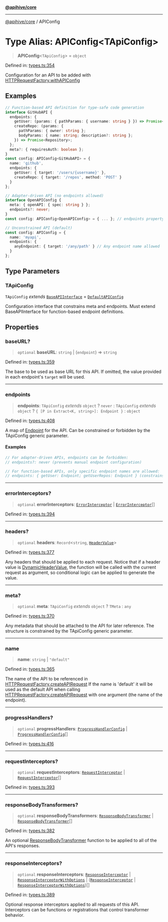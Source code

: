 [**@apihive/core**](../README.md)

***

[@apihive/core](../globals.md) / APIConfig

# Type Alias: APIConfig\<TApiConfig\>

> **APIConfig**\<`TApiConfig`\> = `object`

Defined in: [types.ts:354](https://github.com/cleverplatypus/apihive-core/blob/41e3c1cea55590dc03062ff0c7aaa365f3b52362/src/types.ts#L354)

Configuration for an API to be added with [HTTPRequestFactory.withAPIConfig](../classes/HTTPRequestFactory.md#withapiconfig)

## Examples

```ts
// Function-based API definition for type-safe code generation
interface GitHubAPI {
  endpoints: {
    getUser: (params: { pathParams: { username: string } }) => Promise<User>;
    createRepo: (params: {
      pathParams: { owner: string };
      bodyParams: { name: string; description?: string };
    }) => Promise<Repository>;
  };
  meta?: { requiresAuth: boolean };
}
const config: APIConfig<GitHubAPI> = {
  name: 'github',
  endpoints: {
    getUser: { target: '/users/{username}' },
    createRepo: { target: '/repos', method: 'POST' }
  }
};
```

```ts
// Adapter-driven API (no endpoints allowed)
interface OpenAPIConfig {
  meta: { openAPI: { spec: string } };
  endpoints?: never;
}
const config: APIConfig<OpenAPIConfig> = { ... }; // endpoints property forbidden
```

```ts
// Unconstrained API (default)
const config: APIConfig = {
  name: 'myapi',
  endpoints: {
    anyEndpoint: { target: '/any/path' } // Any endpoint name allowed
  }
};
```

## Type Parameters

### TApiConfig

`TApiConfig` *extends* [`BaseAPIInterface`](BaseAPIInterface.md) = [`DefaultAPIConfig`](DefaultAPIConfig.md)

Configuration interface that constrains meta and endpoints.
                      Must extend BaseAPIInterface for function-based endpoint definitions.

## Properties

### baseURL?

> `optional` **baseURL**: `string` \| (`endpoint`) => `string`

Defined in: [types.ts:359](https://github.com/cleverplatypus/apihive-core/blob/41e3c1cea55590dc03062ff0c7aaa365f3b52362/src/types.ts#L359)

The base to be used as base URL for this API. If omitted, the value provided in each endpoint's `target` will be used.

***

### endpoints

> **endpoints**: `TApiConfig` *extends* `object` ? `never` : `TApiConfig` *extends* `object` ? `{ [P in Extract<K, string>]: Endpoint }` : `object`

Defined in: [types.ts:408](https://github.com/cleverplatypus/apihive-core/blob/41e3c1cea55590dc03062ff0c7aaa365f3b52362/src/types.ts#L408)

A map of [Endpoint](Endpoint.md) for the API.
Can be constrained or forbidden by the TApiConfig generic parameter.

#### Examples

```ts
// For adapter-driven APIs, endpoints can be forbidden:
// endpoints?: never (prevents manual endpoint configuration)
```

```ts
// For function-based APIs, only specific endpoint names are allowed:
// endpoints: { getUser: Endpoint; getUserRepos: Endpoint } (constrains keys)
```

***

### errorInterceptors?

> `optional` **errorInterceptors**: [`ErrorInterceptor`](ErrorInterceptor.md) \| [`ErrorInterceptor`](ErrorInterceptor.md)[]

Defined in: [types.ts:394](https://github.com/cleverplatypus/apihive-core/blob/41e3c1cea55590dc03062ff0c7aaa365f3b52362/src/types.ts#L394)

***

### headers?

> `optional` **headers**: `Record`\<`string`, [`HeaderValue`](HeaderValue.md)\>

Defined in: [types.ts:377](https://github.com/cleverplatypus/apihive-core/blob/41e3c1cea55590dc03062ff0c7aaa365f3b52362/src/types.ts#L377)

Any headers that should be applied to each request.
Notice that if a header value is  [DynamicHeaderValue](DynamicHeaderValue.md),
the function will be called with the current request as argument,
so conditional logic can be applied to generate the value.

***

### meta?

> `optional` **meta**: `TApiConfig` *extends* `object` ? `TMeta` : `any`

Defined in: [types.ts:370](https://github.com/cleverplatypus/apihive-core/blob/41e3c1cea55590dc03062ff0c7aaa365f3b52362/src/types.ts#L370)

Any metadata that should be attached to the API for later reference.
The structure is constrained by the TApiConfig generic parameter.

***

### name

> **name**: `string` \| `"default"`

Defined in: [types.ts:365](https://github.com/cleverplatypus/apihive-core/blob/41e3c1cea55590dc03062ff0c7aaa365f3b52362/src/types.ts#L365)

The name of the API to be referenced in [HTTPRequestFactory.createAPIRequest](../classes/HTTPRequestFactory.md#createapirequest)
If the name is 'default' it will be used as the default API when calling [HTTPRequestFactory.createAPIRequest](../classes/HTTPRequestFactory.md#createapirequest)
with one argument (the name of the endpoint).

***

### progressHandlers?

> `optional` **progressHandlers**: [`ProgressHandlerConfig`](ProgressHandlerConfig.md) \| [`ProgressHandlerConfig`](ProgressHandlerConfig.md)[]

Defined in: [types.ts:416](https://github.com/cleverplatypus/apihive-core/blob/41e3c1cea55590dc03062ff0c7aaa365f3b52362/src/types.ts#L416)

***

### requestInterceptors?

> `optional` **requestInterceptors**: [`RequestInterceptor`](RequestInterceptor.md) \| [`RequestInterceptor`](RequestInterceptor.md)[]

Defined in: [types.ts:393](https://github.com/cleverplatypus/apihive-core/blob/41e3c1cea55590dc03062ff0c7aaa365f3b52362/src/types.ts#L393)

***

### responseBodyTransformers?

> `optional` **responseBodyTransformers**: [`ResponseBodyTransformer`](ResponseBodyTransformer.md) \| [`ResponseBodyTransformer`](ResponseBodyTransformer.md)[]

Defined in: [types.ts:382](https://github.com/cleverplatypus/apihive-core/blob/41e3c1cea55590dc03062ff0c7aaa365f3b52362/src/types.ts#L382)

An optional [ResponseBodyTransformer](ResponseBodyTransformer.md) function to be applied to all of
the API's responses.

***

### responseInterceptors?

> `optional` **responseInterceptors**: [`ResponseInterceptor`](ResponseInterceptor.md) \| [`ResponseInterceptorWithOptions`](ResponseInterceptorWithOptions.md) \| ([`ResponseInterceptor`](ResponseInterceptor.md) \| [`ResponseInterceptorWithOptions`](ResponseInterceptorWithOptions.md))[]

Defined in: [types.ts:389](https://github.com/cleverplatypus/apihive-core/blob/41e3c1cea55590dc03062ff0c7aaa365f3b52362/src/types.ts#L389)

Optional response interceptors applied to all requests of this API.
Interceptors can be functions or registrations that control transformer behavior.

